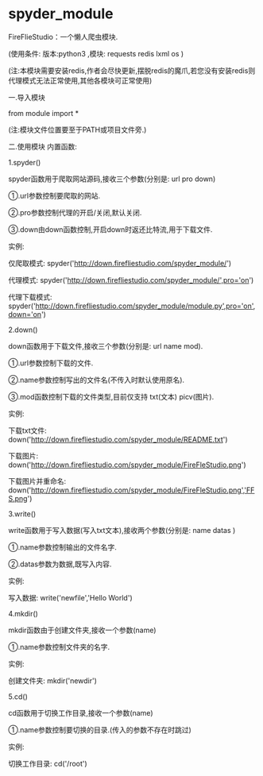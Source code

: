 # spyder_module
FireFlieStudio：一个懒人爬虫模块.  


(使用条件:
版本:python3
,模块: requests redis lxml os )


(注:本模块需要安装redis,作者会尽快更新,摆脱redis的魔爪,若您没有安装redis则代理模式无法正常使用,其他各模块可正常使用)


一.导入模块

from module import *

(注:模块文件位置要至于PATH或项目文件旁.)

二.使用模块
内置函数:

1.spyder() 


spyder函数用于爬取网站源码,接收三个参数(分别是: url pro down)


①.url参数控制要爬取的网站.


②.pro参数控制代理的开启/关闭,默认关闭.


③.down由down函数控制,开启down时返还比特流,用于下载文件.



实例:


仅爬取模式:
spyder('http://down.firefliestudio.com/spyder_module/') 

代理模式:
spyder('http://down.firefliestudio.com/spyder_module/',pro='on')

代理下载模式:
spyder('http://down.firefliestudio.com/spyder_module/module.py',pro='on',down='on')



2.down()


down函数用于下载文件,接收三个参数(分别是: url name mod).


①.url参数控制下载的文件.


②.name参数控制写出的文件名(不传入时默认使用原名).


③.mod函数控制下载的文件类型,目前仅支持 txt(文本) picv(图片).



实例:


下载txt文件:
down('http://down.firefliestudio.com/spyder_module/README.txt')

下载图片:
down('http://down.firefliestudio.com/spyder_module/FireFleStudio.png')

下载图片并重命名:
down('http://down.firefliestudio.com/spyder_module/FireFleStudio.png','FFS.png')



3.write()


write函数用于写入数据(写入txt文本),接收两个参数(分别是: name datas )


①.name参数控制输出的文件名字.


②.datas参数为数据,既写入内容.



实例:


写入数据:
write('newfile','Hello World')



4.mkdir()


mkdir函数由于创建文件夹,接收一个参数(name)


①.name参数控制文件夹的名字.

实例:


创建文件夹:
mkdir('newdir')



5.cd()


cd函数用于切换工作目录,接收一个参数(name)


①.name参数控制要切换的目录.(传入的参数不存在时跳过)



实例:


切换工作目录:
cd('/root')
